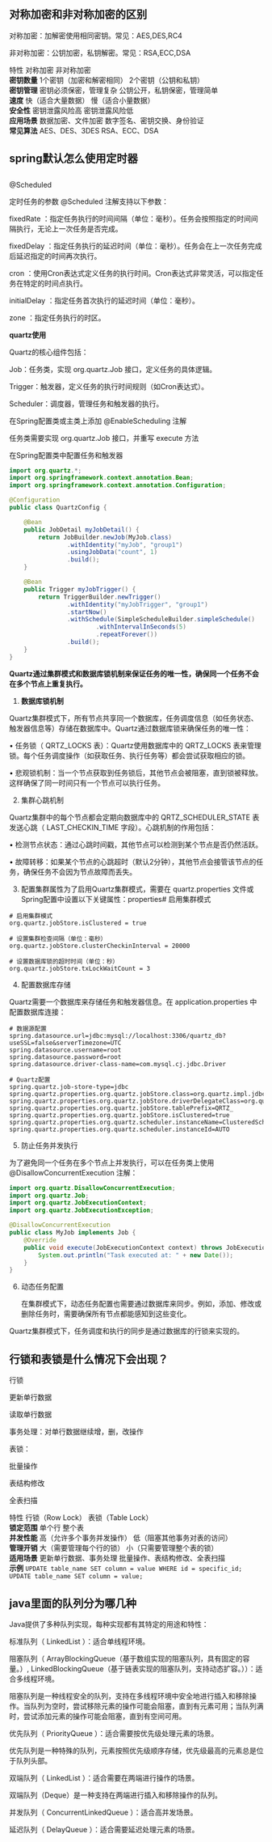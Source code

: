 ## 对称加密和非对称加密的区别

对称加密：加解密使用相同密钥。常见：AES,DES,RC4

非对称加密：公钥加密，私钥解密。常见：RSA,ECC,DSA



 特性             	 对称加密                     	 非对称加密                     	
 **密钥数量**     	 1个密钥（加密和解密相同）   	 2个密钥（公钥和私钥）         	
 **密钥管理**     	 密钥必须保密，管理复杂       	 公钥公开，私钥保密，管理简单   	
 **速度**         	 快（适合大量数据）           	 慢（适合小量数据）             	
 **安全性**       	 密钥泄露风险高               	 密钥泄露风险低                 	
 **应用场景**     	 数据加密、文件加密           	 数字签名、密钥交换、身份验证   	
 **常见算法**     	 AES、DES、3DES               	 RSA、ECC、DSA    



## spring默认怎么使用定时器

## 

@Scheduled

定时任务的参数  @Scheduled  注解支持以下参数：

fixedRate  ：指定任务执行的时间间隔（单位：毫秒）。任务会按照指定的时间间隔执行，无论上一次任务是否完成。

fixedDelay  ：指定任务执行的延迟时间（单位：毫秒）。任务会在上一次任务完成后延迟指定的时间再次执行。

cron  ：使用Cron表达式定义任务的执行时间。Cron表达式非常灵活，可以指定任务在特定的时间点执行。

initialDelay  ：指定任务首次执行的延迟时间（单位：毫秒）。

zone  ：指定任务执行的时区。



**quartz使用**

Quartz的核心组件包括：

Job：任务类，实现  org.quartz.Job  接口，定义任务的具体逻辑。

Trigger：触发器，定义任务的执行时间规则（如Cron表达式）。

Scheduler：调度器，管理任务和触发器的执行。



在Spring配置类或主类上添加  @EnableScheduling  注解

任务类需要实现  org.quartz.Job  接口，并重写  execute  方法

在Spring配置类中配置任务和触发器

```java
import org.quartz.*;
import org.springframework.context.annotation.Bean;
import org.springframework.context.annotation.Configuration;

@Configuration
public class QuartzConfig {

    @Bean
    public JobDetail myJobDetail() {
        return JobBuilder.newJob(MyJob.class)
                .withIdentity("myJob", "group1")
                .usingJobData("count", 1)
                .build();
    }

    @Bean
    public Trigger myJobTrigger() {
        return TriggerBuilder.newTrigger()
                .withIdentity("myJobTrigger", "group1")
                .startNow()
                .withSchedule(SimpleScheduleBuilder.simpleSchedule()
                        .withIntervalInSeconds(5)
                        .repeatForever())
                .build();
    }
}

```



**Quartz通过集群模式和数据库锁机制来保证任务的唯一性，确保同一个任务不会在多个节点上重复执行。**

1. **数据库锁机制**

Quartz集群模式下，所有节点共享同一个数据库，任务调度信息（如任务状态、触发器信息等）存储在数据库中。Quartz通过数据库锁来确保任务的唯一性：

• 任务锁（  QRTZ_LOCKS  表）：Quartz使用数据库中的  QRTZ_LOCKS  表来管理锁。每个任务调度操作（如获取任务、执行任务等）都会尝试获取相应的锁。

• 悲观锁机制：当一个节点获取到任务锁后，其他节点会被阻塞，直到锁被释放。这样确保了同一时间只有一个节点可以执行任务。

2. 集群心跳机制

Quartz集群中的每个节点都会定期向数据库中的  QRTZ_SCHEDULER_STATE  表发送心跳（  LAST_CHECKIN_TIME  字段）。心跳机制的作用包括：

• 检测节点状态：通过心跳时间戳，其他节点可以检测到某个节点是否仍然活跃。

• 故障转移：如果某个节点的心跳超时（默认2分钟），其他节点会接管该节点的任务，确保任务不会因为节点故障而丢失。



3. 配置集群属性为了启用Quartz集群模式，需要在  quartz.properties  文件或Spring配置中设置以下关键属性：properties# 启用集群模式
  ```properties
  # 启用集群模式
  org.quartz.jobStore.isClustered = true
  
  # 设置集群检查间隔（单位：毫秒）
  org.quartz.jobStore.clusterCheckinInterval = 20000
  
  # 设置数据库锁的超时时间（单位：秒）
  org.quartz.jobStore.txLockWaitCount = 3
  ```

  

4. 配置数据库存储

  Quartz需要一个数据库来存储任务和触发器信息。在  application.properties  中配置数据库连接：

  ```properties
  # 数据源配置
  spring.datasource.url=jdbc:mysql://localhost:3306/quartz_db?useSSL=false&serverTimezone=UTC
  spring.datasource.username=root
  spring.datasource.password=root
  spring.datasource.driver-class-name=com.mysql.cj.jdbc.Driver
  
  # Quartz配置
  spring.quartz.job-store-type=jdbc
  spring.quartz.properties.org.quartz.jobStore.class=org.quartz.impl.jdbcjobstore.JobStoreTX
  spring.quartz.properties.org.quartz.jobStore.driverDelegateClass=org.quartz.impl.jdbcjobstore.StdJDBCDelegate
  spring.quartz.properties.org.quartz.jobStore.tablePrefix=QRTZ_
  spring.quartz.properties.org.quartz.jobStore.isClustered=true
  spring.quartz.properties.org.quartz.scheduler.instanceName=ClusteredScheduler
  spring.quartz.properties.org.quartz.scheduler.instanceId=AUTO
  ```

  

5. 防止任务并发执行

  为了避免同一个任务在多个节点上并发执行，可以在任务类上使用  @DisallowConcurrentExecution  注解：

  ```java
  import org.quartz.DisallowConcurrentExecution;
  import org.quartz.Job;
  import org.quartz.JobExecutionContext;
  import org.quartz.JobExecutionException;
  
  @DisallowConcurrentExecution
  public class MyJob implements Job {
      @Override
      public void execute(JobExecutionContext context) throws JobExecutionException {
          System.out.println("Task executed at: " + new Date());
      }
  }
  ```

  

6. 动态任务配置

   在集群模式下，动态任务配置也需要通过数据库来同步。例如，添加、修改或删除任务时，需要确保所有节点都能感知到这些变化。



Quartz集群模式下，任务调度和执行的同步是通过数据库的行锁来实现的。



## 行锁和表锁是什么情况下会出现？

行锁

更新单行数据

读取单行数据

事务处理：对单行数据继续增，删，改操作



表锁：

批量操作

表结构修改

全表扫描



 特性             	 行锁（Row Lock）               	 表锁（Table Lock）             	
 **锁定范围**     	 单个行                        	 整个表                        	
 **并发性能**     	 高（允许多个事务并发操作）     	 低（阻塞其他事务对表的访问）   	
 **管理开销**     	 大（需要管理每个行的锁）       	 小（只需要管理整个表的锁）     	
 **适用场景**     	 更新单行数据、事务处理         	 批量操作、表结构修改、全表扫描 	
 **示例**     `UPDATE table_name SET column = value WHERE id = specific_id;` 	 `UPDATE table_name SET column = value;` 	



## java里面的队列分为哪几种

Java提供了多种队列实现，每种实现都有其特定的用途和特性：

标准队列（  LinkedList  ）：适合单线程环境。



阻塞队列（  ArrayBlockingQueue（基于数组实现的阻塞队列，具有固定的容量。）,   LinkedBlockingQueue（基于链表实现的阻塞队列，支持动态扩容。））：适合多线程环境。

阻塞队列是一种线程安全的队列，支持在多线程环境中安全地进行插入和移除操作。当队列为空时，尝试移除元素的操作可能会阻塞，直到有元素可用；当队列满时，尝试添加元素的操作可能会阻塞，直到有空间可用。



优先队列（  PriorityQueue  ）：适合需要按优先级处理元素的场景。

优先队列是一种特殊的队列，元素按照优先级顺序存储，优先级最高的元素总是位于队列头部。



双端队列（  LinkedList  ）：适合需要在两端进行操作的场景。

双端队列（Deque）是一种支持在两端进行插入和移除操作的队列。



并发队列（  ConcurrentLinkedQueue  ）：适合高并发场景。



延迟队列（  DelayQueue  ）：适合需要延迟处理元素的场景。